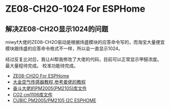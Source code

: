 # ZE08-CH2O-1024 For ESPHome
## 解决ZE08-CH2O显示1024的问题

miwyf大佬的ZE08-CH2O驱动是根据炜盛模块的应答命令写的，而淘宝大量便宜模块跟炜盛的应答命令格式不一样，所以会一直显示1024。

经过反复比对后，我让AI帮我修改了大佬的代码，目前可以正常显示甲醛浓度。
最大量程待完成。
校准功能待完成。


- [ZE08-CH2O For ESPHome](https://github.com/miwyf/ze08-ch2o-esphome)
- [大金空气传感器教程,参考娄佬的教程](https://github.com/louliangsheng/daikin-air-sensor)
- [奋斗大佬的PM2005(PM2105)库文件](https://github.com/nixieclock)
- [CO2 cm1106库文件](https://github.com/LeoDJ/ESPHome_Nodes)
- [CUBIC PM2005/PM2105 I2C ESPHOME](https://github.com/miwyf/pm2105)
